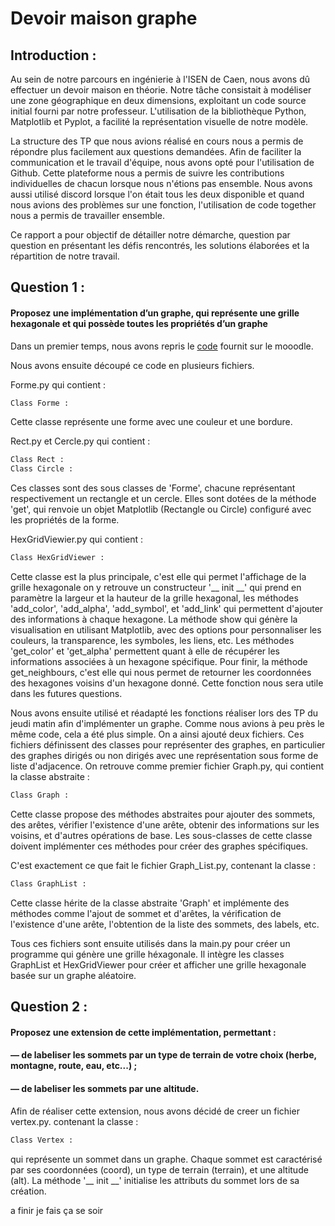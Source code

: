 # Devoir maison graphe

## Introduction :

Au sein de notre parcours en ingénierie à l'ISEN de Caen,
nous avons dû effectuer un devoir maison en théorie.
Notre tâche consistait à modéliser une zone géographique en deux dimensions,
exploitant un code source initial fourni par notre professeur.
L'utilisation de la bibliothèque Python, Matplotlib et Pyplot, a facilité la représentation visuelle de notre modèle.

La structure des TP que nous avions réalisé en cours
nous a permis de répondre plus facilement aux questions demandées.
Afin de faciliter la communication et le travail d'équipe,
nous avons opté pour l'utilisation de Github.
Cette plateforme nous a permis de suivre les contributions individuelles de chacun lorsque nous n'étions pas ensemble.
Nous avons aussi utilisé discord lorsque l'on était tous les deux disponible et quand nous avions des problèmes sur une fonction,
l'utilisation de code together nous a permis de travailler ensemble.

Ce rapport a pour objectif de détailler notre démarche, 
question par question en présentant les défis rencontrés,
les solutions élaborées et la répartition de notre travail.


## Question 1 :
#### Proposez une implémentation d’un graphe, qui représente une grille hexagonale et qui possède toutes les propriétés d’un graphe

Dans un premier temps, nous avons repris le [code](https://web.isen-ouest.fr/moodle4/pluginfile.php/16213/mod_resource/content/0/hexgrid_viewer.py) fournit sur le mooodle. 

Nous avons ensuite découpé ce code en plusieurs fichiers.

Forme.py qui contient :
```python
Class Forme :
```
Cette classe représente une forme avec une couleur et une bordure.

Rect.py et Cercle.py qui contient :
```python
Class Rect :
Class Circle : 
```
Ces classes sont des sous classes de 'Forme',
chacune représentant respectivement un rectangle et un cercle.
Elles sont dotées de la méthode 'get', qui renvoie un objet Matplotlib (Rectangle ou Circle) configuré avec les propriétés de la forme.

HexGridViewier.py qui contient :
```python
Class HexGridViewer :
```
Cette classe est la plus principale,
c'est elle qui permet l'affichage de la grille hexagonale
on y retrouve un constructeur '__ init __' qui prend en paramètre la largeur et la hauteur de la grille hexagonal,
les méthodes 'add_color', 'add_alpha', 'add_symbol', et 'add_link' qui permettent d'ajouter des informations à chaque hexagone.
La méthode show qui génère la visualisation en utilisant Matplotlib, 
avec des options pour personnaliser les couleurs, la transparence, les symboles, les liens, etc.
Les méthodes 'get_color' et 'get_alpha' permettent quant à elle de récupérer les informations associées à un hexagone spécifique.
Pour finir, la méthode get_neighbours,
c'est elle qui nous permet de retourner les coordonnées des hexagones voisins d'un hexagone donné.
Cette fonction nous sera utile dans les futures questions.

Nous avons ensuite utilisé et réadapté les fonctions réaliser lors des TP du jeudi matin afin d'implémenter un graphe.
Comme nous avions à peu près le même code, cela a été plus simple.
On a ainsi ajouté deux fichiers.
Ces fichiers définissent des classes pour représenter des graphes, en particulier des graphes dirigés ou non dirigés avec une représentation sous forme de liste d'adjacence.
On retrouve comme premier fichier Graph.py, 
qui contient la classe abstraite :
```python
Class Graph :
```
Cette classe propose des méthodes abstraites pour ajouter des sommets, des arêtes, vérifier l'existence d'une arête, obtenir des informations sur les voisins, et d'autres opérations de base. 
Les sous-classes de cette classe doivent implémenter ces méthodes pour créer des graphes spécifiques.


C'est exactement ce que fait le fichier Graph_List.py, contenant la classe : 
```python
Class GraphList :
```
Cette classe hérite de la classe abstraite 'Graph' et implémente des méthodes comme l'ajout de sommet et d'arêtes, la vérification de l'existence d'une arête, l'obtention de la liste des sommets, des labels, etc.

Tous ces fichiers sont ensuite utilisés dans la main.py pour créer un programme qui génère une grille héxagonale. 
Il intègre les classes GraphList et HexGridViewer pour créer et afficher une grille hexagonale basée sur un graphe aléatoire.

## Question 2 :
#### Proposez une extension de cette implémentation, permettant :
#### — de labeliser les sommets par un type de terrain de votre choix (herbe, montagne, route, eau, etc...) ;
#### — de labeliser les sommets par une altitude.

Afin de réaliser cette extension, nous avons décidé de creer un fichier vertex.py.
contenant la classe :
```python
Class Vertex :
```
qui représente un sommet dans un graphe. Chaque sommet est caractérisé par ses coordonnées (coord), un type de terrain (terrain), et une altitude (alt).
La méthode '__ init __' initialise les attributs du sommet lors de sa création.

a finir je fais ça se soir